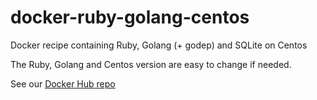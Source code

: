 # docker-ruby-golang-centos
Docker recipe containing Ruby, Golang (+ godep) and SQLite on Centos

The Ruby, Golang and Centos version are easy to change if needed.

See our [Docker Hub repo](https://hub.docker.com/r/inwork/docker-ruby-golang-centos/)